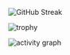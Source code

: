 ![GitHub Streak](https://streak-stats.demolab.com/?user=Berry7028&theme=tokyonight&hide_border=true)

![trophy](https://github-profile-trophy.vercel.app/?username=Berry7028&theme=onedark)

![activity graph](https://github-readme-activity-graph.vercel.app/graph?username=Berry7028&theme=github-dark)
